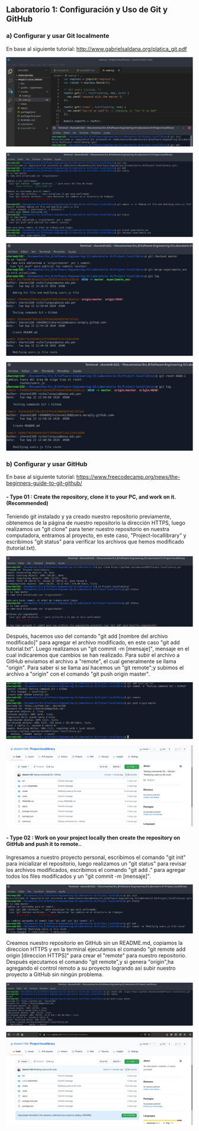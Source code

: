 ## Laboratorio 1: Configuración y Uso de Git y GitHub

### a)	Configurar y usar Git localmente
   En base al siguiente tutorial: http://www.gabrielsaldana.org/platica_git.pdf
  
  <p align="center">
  <img  src="https://github.com/sharon1160/Project-locallibrary/blob/master/images/tutorial01/1.png">
  </p>
  
  <p align="center">
  <img  src="https://github.com/sharon1160/Project-locallibrary/blob/master/images/tutorial01/2.png">
  </p>
  
  <p align="center">
  <img  src="https://github.com/sharon1160/Project-locallibrary/blob/master/images/tutorial01/3.png">
  </p>
  
  <p align="center">
  <img  src="https://github.com/sharon1160/Project-locallibrary/blob/master/images/tutorial01/4.png">
  </p>
  
### b)	Configurar y usar GitHub
   En base al siguiente tutorial: https://www.freecodecamp.org/news/the-beginners-guide-to-git-github/
   
   #### - Type 01 : Create the repository, clone it to your PC, and work on it.(Recommended)

Teniendo git instalado y ya creado nuestro repositorio previamente, obtenemos de la página de nuestro repositorio la dirección HTTPS, luego realizamos un "git clone" para tener nuestro repositorio en nuestra computadora, entramos al proyecto, en este caso, "Project-locallibrary" y escribimos "git status" para verificar los archivos que hemos modificado (tutorial.txt).
   
  <p align="center">
  <img  src="https://github.com/sharon1160/Project-locallibrary/blob/master/images/tutorial02/type%2001/1.png">
  </p>
  
  
Después, hacemos uso del comando "git add [nombre del archivo modificado]" para agregar el archivo modificado, en este caso "git add tutorial.txt". Luego realizamos un "git commit -m [mensaje]", mensaje en el cual indicaremos que cambios se han realizado.
Para subir el archivo a GitHub enviamos el archivo a "remote", el cual generalmente se llama "origin". Para saber si se llama así hacemos un "git remote";y subimos el archivo a "origin" con el comando "git push origin master".

  <p align="center">
  <img  src="https://github.com/sharon1160/Project-locallibrary/blob/master/images/tutorial02/type%2001/2.png">
  </p>
  
  <p align="center">
  <img  src="https://github.com/sharon1160/Project-locallibrary/blob/master/images/tutorial02/type%2001/3.png">
  </p>
   
   #### - Type 02 : Work on your project locally then create the repository on GitHub and push it to remote.. 
   
Ingresamos a nuestro proyecto personal, escribimos el comando "git init" para inicializar el repositorio, luego realizamos un "git status" para revisar los archivos modificados, escribimos el comando "git add ." para agregar todos los files modificados y un "git commit -m [mensaje]".

  <p align="center">
  <img  src="https://github.com/sharon1160/Project-locallibrary/blob/master/images/tutorial02/type%2002/1.png">
  </p>
  
Creamos nuestro repositorio en GitHub sin un README.md, copiamos la direccion HTTPS y en la terminal ejecutamos el comando "git remote add origin [direccion HTTPS]" para crear el "remote" para nuestro repositorio. Después ejecutamos el comando "git remote",y si genera "origin",ha agregando el control remoto a su proyecto logrando así subir nuestro proyecto a GitHub sin ningún problema.
  
  <p align="center">
  <img  src="https://github.com/sharon1160/Project-locallibrary/blob/master/images/tutorial02/type%2002/2.png">
  </p>
  
  <p align="center">
  <img  src="https://github.com/sharon1160/Project-locallibrary/blob/master/images/tutorial02/type%2002/3.png">
  </p>
